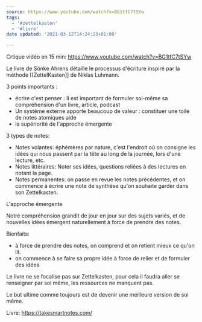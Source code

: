 ```yaml
---
source: https://www.youtube.com/watch?v=BG1tfC7tSYw
tags:
  - '#zettelkasten'
  - '#livre'
date updated: '2021-03-12T14:24:23+01:00'

---
```


Crtique vidéo en 15 min: <https://www.youtube.com/watch?v=BG1tfC7tSYw>

Le livre de Sönke Ahrens détaille le processus d'écriture inspiré par la méthode [[ZettelKasten]] de Niklas Luhmann.

3 points importants :

- écrire c'est penser : Il est important de formuler soi-même sa compréhension d'un livre, article, podcast
- Un système externe apporte beaucoup de valeur : constituer une toile de notes atomiques aide
- la supériorité de l'approche émergente

3 types de notes:

- Notes volantes: éphémères par nature, c'est l'endroit où on consigne les idées qui nous passent par la tête au long de la journée, lors d'une lecture, etc.
- Notes littéraires: Noter ses idées, questions reliées à des lectures en notant la page.
- Notes permanentes: on passe en revue les notes précédentes, et on commence à écrire une note de synthèse qu'on souhaite garder dans son Zettelkasten.

L'approche émergente

Notre compréhension grandit de jour en jour sur des sujets variés, et de nouvelles idées émergent naturellement à force de prendre des notes.

Bienfaits:

- à force de prendre des notes, on comprend et on retient mieux ce qu'on lit.
- on commence à se faire sa propre idée à force de relier et de formuler des idées

Le livre ne se focalise pas sur Zettelkasten, pour cela il faudra aller se renseigner par soi même, les ressources ne manquent pas.

Le but ultime comme toujours est de devenir une meilleure version de soi même.

Livre: <https://takesmartnotes.com/>
